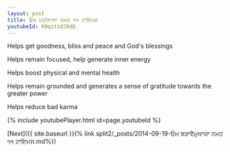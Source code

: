 ```yaml
---
layout: post
title: ਓਮ ਮਹਾਂਨਾਯਾ ਨਮਹ ੧੧ ਟਾਇਮਸ
youtubeId: K0qitzdJ9dQ
---
```

 
 
Helps get goodness, bliss and peace and God's blessings
 
Helps remain focused, help generate inner energy 
 
Helps boost physical and mental health 
 
Helps remain grounded and generates a sense of gratitude towards the greater power 
 
Helps reduce bad karma
 
 
 
 


{% include youtubePlayer.html id=page.youtubeId %}
 
[Next]({{ site.baseurl }}{% link  split2/_posts/2014-09-19-ਓਮ ਬੜਾਵੈਮੁਖਾਯਾ ਨਮਹ ੧੧ ਟਾਇਮਸ.md%})
 
